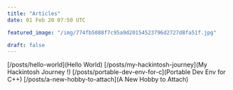 ```yaml
---
title: "Articles"
date: 01 Feb 20 07:50 UTC

featured_image: "/img/774fb5088f7c95a9d20154523796d2727d8fa51f.jpg"

draft: false
---
```


[/posts/hello-world](Hello World)
[/posts/my-hackintosh-journey](My Hackintosh Journey !)
[/posts/portable-dev-env-for-c](Portable Dev Env for C++)
[/posts/a-new-hobby-to-attach](A New Hobby to Attach)